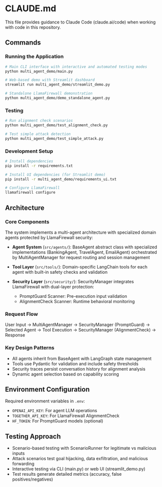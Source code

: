 # CLAUDE.md

This file provides guidance to Claude Code (claude.ai/code) when working with code in this repository.

## Commands

### Running the Application
```bash
# Main CLI interface with interactive and automated testing modes
python multi_agent_demo/main.py

# Web-based demo with Streamlit dashboard
streamlit run multi_agent_demo/streamlit_demo.py

# Standalone LlamaFirewall demonstration
python multi_agent_demo/demo_standalone_agent.py
```

### Testing
```bash
# Run alignment check scenarios
python multi_agent_demo/test_alignment_check.py

# Test simple attack detection
python multi_agent_demo/test_simple_attack.py
```

### Development Setup
```bash
# Install dependencies
pip install -r requirements.txt

# Install UI dependencies (for Streamlit demo)
pip install -r multi_agent_demo/requirements_ui.txt

# Configure LlamaFirewall
llamafirewall configure
```

## Architecture

### Core Components
The system implements a multi-agent architecture with specialized domain agents protected by LlamaFirewall security:

- **Agent System** (`src/agents/`): BaseAgent abstract class with specialized implementations (BankingAgent, TravelAgent, EmailAgent) orchestrated by MultiAgentManager for request routing and session management
  
- **Tool Layer** (`src/tools/`): Domain-specific LangChain tools for each agent with built-in safety checks and validation

- **Security Layer** (`src/security/`): SecurityManager integrates LlamaFirewall with dual-layer protection:
  - PromptGuard Scanner: Pre-execution input validation
  - AlignmentCheck Scanner: Runtime behavioral monitoring

### Request Flow
User Input → MultiAgentManager → SecurityManager (PromptGuard) → Selected Agent → Tool Execution → SecurityManager (AlignmentCheck) → Response

### Key Design Patterns
- All agents inherit from BaseAgent with LangGraph state management
- Tools use Pydantic for validation and include safety thresholds
- Security traces persist conversation history for alignment analysis
- Dynamic agent selection based on capability scoring

## Environment Configuration
Required environment variables in `.env`:
- `OPENAI_API_KEY`: For agent LLM operations
- `TOGETHER_API_KEY`: For LlamaFirewall AlignmentCheck
- `HF_TOKEN`: For PromptGuard models (optional)

## Testing Approach
- Scenario-based testing with ScenarioRunner for legitimate vs malicious inputs
- Attack scenarios test goal hijacking, data exfiltration, and malicious forwarding
- Interactive testing via CLI (main.py) or web UI (streamlit_demo.py)
- Test results generate detailed metrics (accuracy, false positives/negatives)